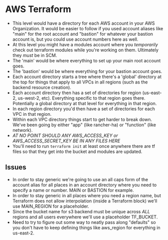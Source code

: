 # AWS Terraform
* This level would have a directory for each AWS account in your AWS Organization.  It would be easier to follow if you used account aliases like "main" for the root account and "bastion" for whatever your bastion account is, but you could use account numbers here as well.
* At this level you might have a modules account where you *temporarily* check out terraform modules while you're working on them.  Ultimately they *must* be in SCM.
* The 'main' would be where everything to set up your main root account goes.
* The 'bastion' would be where everything for your bastion account goes.
* Each account directory starts a tree where there's a 'global' directory at the top for things that apply to all VPCs in all regions (such as the backend resource creation).
* Each account directory then has a set of directories for region (us-east-2, us-west-2, etc).  Everything specific to that region goes there.  Potentially a global directory at that level for everything in that region.
* In each region directory you'd then have a set of directories for each VPC in that region.
* Within each VPC directory things start to get harder to break down.  We've been going by either "app" (like rancher-ha) or "function" (like network).
* *AT NO POINT SHOULD ANY AWS_ACCESS_KEY or AWS_ACCESS_SECRET_KEY BE IN ANY FILES HERE*
* You'll need to run `terraform init` at least once anywhere there are tf files so that they get into the bucket and modules are updated.

## Issues
* In order to stay generic we're going to use an all caps form of the account alias for all places in an account directory where you need to specify a name or number.  MAIN or BASTION for example.
* In order to stay generic in all places where you need a region name, but Terraform does not allow interpolation (inside a Terraform block) we'll use MAIN_REGION for a placeholder.
* Since the bucket name for s3 backend must be unique across *ALL* regions and all users everywhere we'll use a placeholder TF_BUCKET.
* Need to try to figure out some way to neatly pass along "defaults" so you don't have to keep defining things like aws_region for everything in us-east-2.
